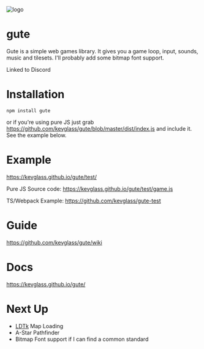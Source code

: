 ![logo](https://kevglass.github.io/gute/test/logo.png)

# gute

Gute is a simple web games library. It gives you a game loop, input, sounds, music and tilesets. I'll probably add some bitmap font support. 

Linked to Discord

# Installation

```npm install gute```

or if you're using pure JS just grab https://github.com/kevglass/gute/blob/master/dist/index.js and include it. See the example below.

# Example

https://kevglass.github.io/gute/test/

Pure JS Source code: https://kevglass.github.io/gute/test/game.js

TS/Webpack Example: https://github.com/kevglass/gute-test

# Guide

https://github.com/kevglass/gute/wiki

# Docs

https://kevglass.github.io/gute/

# Next Up

* [LDTk](https://ldtk.io/) Map Loading
* A-Star Pathfinder 
* Bitmap Font support if I can find a common standard

